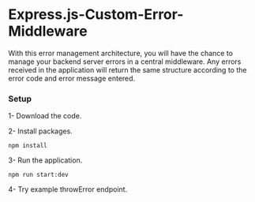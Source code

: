 # Express.js-Custom-Error-Middleware

With this error management architecture, you will have the chance to manage your backend server errors in a central middleware. Any errors received in the application will return the same structure according to the error code and error message entered.

### Setup

1- Download the code.

2- Install packages.
   ```
  npm install
  ```
3- Run the application.
  ```
  npm run start:dev
  ```
4- Try example throwError endpoint.
